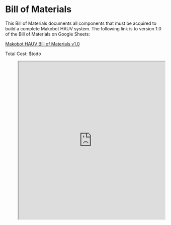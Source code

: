 # Bill of Materials

This Bill of Materials documents all components that must be acquired to build a complete Makobot HAUV system. The following link is to version 1.0 of the Bill of Materials on Google Sheets:

<a href="https://docs.google.com/spreadsheets/d/1pIZ3ruXcgnxzgIq_jBAFq0wegBdHvxpGO-6rFsgLlio/edit?usp=sharing" target="_blank">Makobot HAUV Bill of Materials v1.0</a>

Total Cost: $todo

<figure>
<iframe width="110%" height="500" src="https://docs.google.com/spreadsheets/d/e/2PACX-1vSIR_L1QEj6eevpqDKAW8a5PVzArd6HMLT-JlultREIGbbpV5Ahm32DyGe3V0iPh1tarMVE2kac87t9/pubhtml?widget=true&amp;headers=false"></iframe>
</figure>

